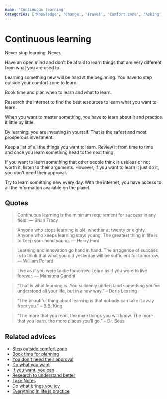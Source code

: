 ```yaml
---
name: 'Continuous learning'
Categories: ['Knowledge', 'Change', 'Travel', 'Comfort zone', 'Asking', 'Motivation', 'Future', 'Curiosity', 'Growth', 'Goals', 'Practice', 'Success', 'Improvement', 'Knowledge']
---
```

# Continuous learning

Never stop learning. Never.

Have an open mind and don't be afraid to learn things that are very different from what you are used to.

Learning something new will be hard at the beginning. You have to step outside your comfort zone to learn.

Book time and plan when to learn and what to learn.

Research the internet to find the best resources to learn what you want to learn.

When you want to master something, you have to learn about it and practice it little by little.

By learning, you are investing in yourself. That is the safest and most prosperous investment.

Keep a list of all the things you want to learn. Review it from time to time and once you learn something head to the next thing.

If you want to learn something that other people think is useless or not worth it, listen to their arguments. However, if you want to learn it just do it, you don't need their approval.

Try to learn something new every day. With the internet, you have access to all the information available on the planet.

## Quotes

> Continuous learning is the minimum requirement for success in any field. ― Brian Tracy

> Anyone who stops learning is old, whether at twenty or eighty. Anyone who keeps learning stays young. The greatest thing in life is to keep your mind young. ― Henry Ford

> Learning and innovation go hand in hand. The arrogance of success is to think that what you did yesterday will be sufficient for tomorrow. ― William Pollard

> Live as if you were to die tomorrow. Learn as if you were to live forever. ― Mahatma Gandhi

> “That is what learning is. You suddenly understand something you’ve understood all your life, but in a new way.” – Doris Lessing

> “The beautiful thing about learning is that nobody can take it away from you.” – B.B. King

> “The more that you read, the more things you will know. The more that you learn, the more places you’ll go.” – Dr.  Seus

## Related advices

- [Step outside comfort zone](Step%20outside%20the%20comfort%20zone/index.md)
- [Book time for planning](Book%20time%20for%20planning/index.md)
- [You don't need their approval](You%20don't%20need%20their%20approval/index.md)
- [Do what you want](Do%20what%20you%20want/index.md)
- [If you want, you can](If%20you%20want,%20you%20can/index.md)
- [Research to understand better](Research%20to%20understand%20better/index.md)
- [Take Notes](Take%20notes/index.md)
- [Do what brings you joy](Do%20what%20brings%20you%20joy/index.md)
- [Everything in life is practice](Everything%20in%20life%20is%20practice/index.md)